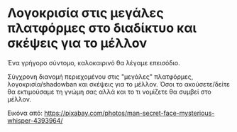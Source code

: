 # Λογοκρισία στις μεγάλες πλατφόρμες στο διαδίκτυο και σκέψεις για το μέλλον

Ένα γρήγορο σύντομο, καλοκαιρινό θα λέγαμε επεισόδιο.

Σύγχρονη διανομή περιεχομένου στις "μεγάλες" πλατφόρμες, λογοκρισία/shadowban και σκέψεις για το μέλλον. Όσοι το ακούσετε/δείτε θα εκτιμούσαμε τη γνώμη σας αλλά και το τι νομίζετε θα συμβεί στο μέλλον.

Εικόνα από: <https://pixabay.com/photos/man-secret-face-mysterious-whisper-4393964/>
